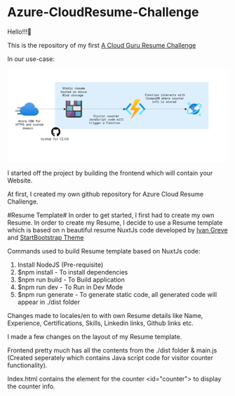 # Azure-CloudResume-Challenge

Hello!!!🥳

This is the repository of my first [A Cloud Guru Resume Challenge](https://acloudguru.com/blog/engineering/cloudguruchallenge-your-resume-in-azure) 

In our use-case:

![Diagram](img/Diagram.png.png)

I started off the project by building the frontend which will contain your Website. 

At first, I created my own github repository for Azure Cloud Resume Challenge. 

#Resume Template#
In order to get started, I first had to create my own Resume. In order to create my Resume, I decide to use a Resume template which is based on n beautiful resume NuxtJs code developed by [Ivan Greve](https://github.com/ivangreve/nuxt-resume) and 
[StartBootstrap Theme](https://github.com/startbootstrap/startbootstrap-resume/)

Commands used to build Resume template based on NuxtJs code:
1. Install NodeJS (Pre-requisite)
2. $npm install - To install dependencies
3. $npm run build - To Build application
4. $npm run dev - To Run in Dev Mode
5. $npm run generate - To generate static code, all generated code will appear in ./dist folder

Changes made to locales/en to with own Resume details like Name, Experience, Certifications, Skills, Linkedin links, Github links etc.

I made a few changes on the layout of my Resume template.

Frontend pretty much has all the contents from the ./dist folder & main.js (Created seperately which contains Java script code for visitor counter functionality).

Index.html contains the element for the counter <id="counter"> to display the counter info.
